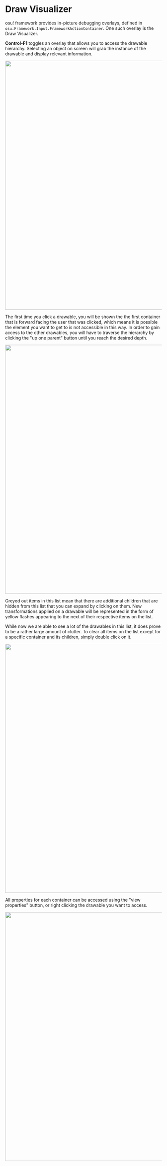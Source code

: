 # Draw Visualizer
 
osu! framework provides in-picture debugging overlays, defined in `osu.Framework.Input.FrameworkActionContainer`. One such overlay is the Draw Visualizer.

**Control-F1** toggles an overlay that allows you to access the drawable hierarchy. Selecting an object on screen will grab the instance of the drawable and display relevant information.

<img src="/ppy/osu-framework/wiki/img/1.gif?raw=true" width="800px">

The first time you click a drawable, you will be shown the the first container that is forward facing the user that was clicked, which means it is possible the element you want to get to is not accessible in this way. In order to gain access to the other drawables, you will have to traverse the hierarchy by clicking the "up one parent" button until you reach the desired depth.

<img src="/ppy/osu-framework/wiki/img/2.gif?raw=true" width="800px">

Greyed out items in this list mean that there are additional children that are hidden from this list that you can expand by clicking on them. New transformations applied on a drawable will be represented in the form of yellow flashes appearing to the next of their respective items on the list.

While now we are able to see a lot of the drawables in this list, it does prove to be a rather large amount of clutter. To clear all items on the list except for a specific container and its children, simply double click on it.

<img src="/ppy/osu-framework/wiki/img/3.gif?raw=true" width="800px">

All properties for each container can be accessed using the "view properties" button, or right clicking the drawable you want to access.

<img src="/ppy/osu-framework/wiki/img/4.gif?raw=true" width="800px">
